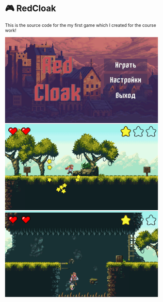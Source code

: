 # :video_game: RedCloak
This is the source code for the my first game which I created for the course work!

![alt text](Pic/1.png)
![alt text](Pic/2.png)
![alt text](Pic/4.png)
